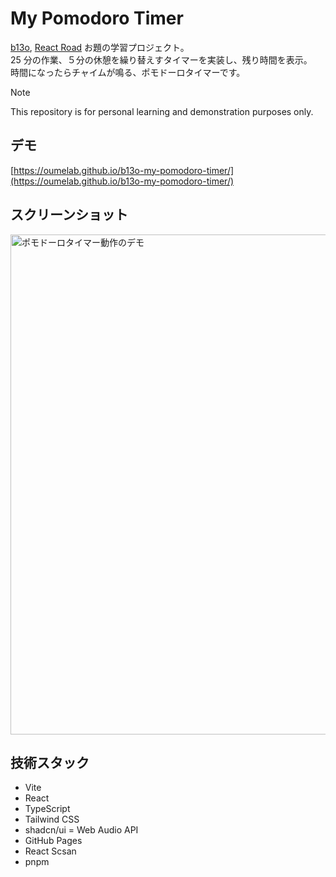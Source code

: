 # My Pomodoro Timer
[b13o](https://b13o.com/), [React Road](https://react-road.b13o.com/challenges/pomodoro-timer) お題の学習プロジェクト。<br>
25 分の作業、５分の休憩を繰り替えすタイマーを実装し、残り時間を表示。<br>
時間になったらチャイムが鳴る、ポモドーロタイマーです。

> [!NOTE]
> This repository is for personal learning and demonstration purposes only.

## デモ
[https://oumelab.github.io/b13o-my-pomodoro-timer/](https://oumelab.github.io/b13o-my-pomodoro-timer/)

## スクリーンショット
<img src="https://github.com/user-attachments/assets/f0e9d89e-2aa2-457e-a416-f89e67bcb628" alt="ポモドーロタイマー動作のデモ" width="800">

## 技術スタック
- Vite
- React
- TypeScript
- Tailwind CSS
- shadcn/ui
= Web Audio API
- GitHub Pages
- React Scsan
- pnpm

